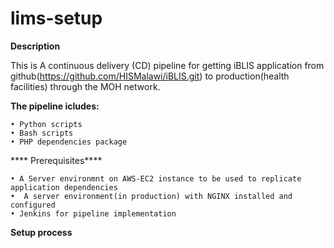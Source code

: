 # lims-setup
**Description**

This is A continuous delivery (CD) pipeline for getting iBLIS application from github(https://github.com/HISMalawi/iBLIS.git)  to production(health facilities) through the MOH network.

**The pipeline icludes:**

    • Python scripts
    • Bash scripts
    • PHP dependencies package 
    
**** Prerequisites****
 
    • A Server environmnt on AWS-EC2 instance to be used to replicate application dependencies
    •  A server environment(in production) with NGINX installed and configured
    • Jenkins for pipeline implementation
    
**Setup process**

  
  
